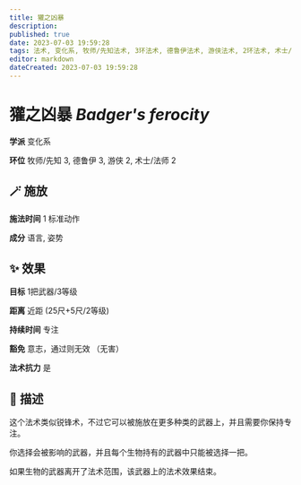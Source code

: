 ```yaml
---
title: 獾之凶暴
description: 
published: true
date: 2023-07-03 19:59:28
tags: 法术, 变化系, 牧师/先知法术, 3环法术, 德鲁伊法术, 游侠法术, 2环法术, 术士/法师法术
editor: markdown
dateCreated: 2023-07-03 19:59:28
---
```


# **獾之凶暴** *Badger's ferocity*

**学派** 变化系 

**环位** 牧师/先知 3, 德鲁伊 3, 游侠 2, 术士/法师 2

## 🪄 施放

**施法时间** 1 标准动作

**成分** 语言, 姿势

## ✨ 效果 

**目标** 1把武器/3等级 

**距离** 近距 (25尺+5尺/2等级)  

**持续时间** 专注 

**豁免** 意志，通过则无效 （无害）

**法术抗力** 是

## 📖 描述

这个法术类似锐锋术，不过它可以被施放在更多种类的武器上，并且需要你保持专注。

你选择会被影响的武器，并且每个生物持有的武器中只能被选择一把。

如果生物的武器离开了法术范围，该武器上的法术效果结束。
    